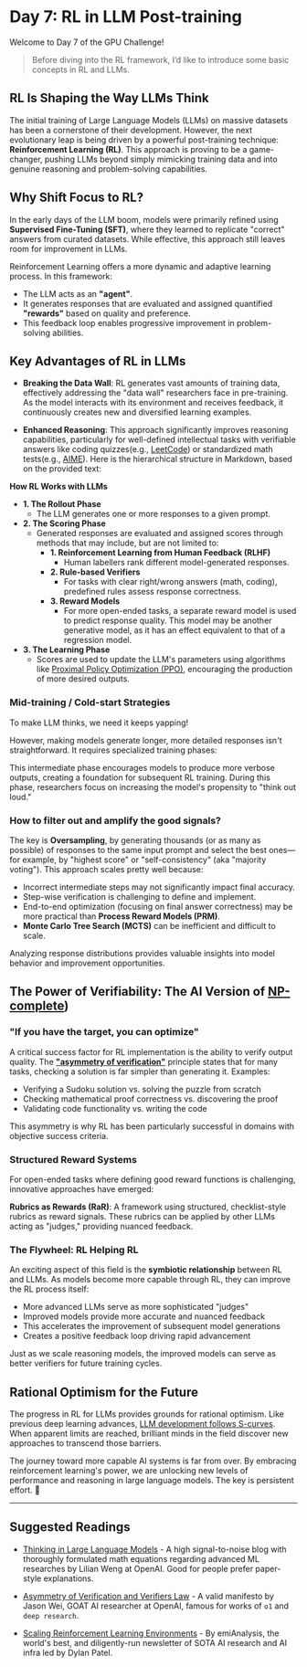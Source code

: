 # Day 7: RL in LLM Post-training

Welcome to Day 7 of the GPU Challenge!

> Before diving into the RL framework, I’d like to introduce some basic concepts in RL and LLMs.

## RL Is Shaping the Way LLMs Think

The initial training of Large Language Models (LLMs) on massive datasets has been a cornerstone of their development. However, the next evolutionary leap is being driven by a powerful post-training technique: **Reinforcement Learning (RL)**. This approach is proving to be a game-changer, pushing LLMs beyond simply mimicking training data and into genuine reasoning and problem-solving capabilities.

## Why Shift Focus to RL?

In the early days of the LLM boom, models were primarily refined using **Supervised Fine-Tuning (SFT)**, where they learned to replicate "correct" answers from curated datasets. While effective, this approach still leaves room for improvement in LLMs.

Reinforcement Learning offers a more dynamic and adaptive learning process. In this framework:
- The LLM acts as an **"agent"**.
- It generates responses that are evaluated and assigned quantified **"rewards"** based on quality and preference.
- This feedback loop enables progressive improvement in problem-solving abilities.

## Key Advantages of RL in LLMs

- **Breaking the Data Wall**: RL generates vast amounts of training data, effectively addressing the "data wall" researchers face in pre-training. As the model interacts with its environment and receives feedback, it continuously creates new and diversified learning examples.

- **Enhanced Reasoning**: This approach significantly improves reasoning capabilities, particularly for well-defined intellectual tasks with verifiable answers like coding quizzes(e.g., [LeetCode](https://en.wikipedia.org/wiki/LeetCode)) or standardized math tests(e.g., [AIME](https://en.wikipedia.org/wiki/American_Invitational_Mathematics_Examination)).
Here is the hierarchical structure in Markdown, based on the provided text:

**How RL Works with LLMs**
* **1. The Rollout Phase**
    * The LLM generates one or more responses to a given prompt.
* **2. The Scoring Phase**
    * Generated responses are evaluated and assigned scores through methods that may include, but are not limited to:
        * **1. Reinforcement Learning from Human Feedback (RLHF)**
            * Human labellers rank different model-generated responses.
        * **2. Rule-based Verifiers**
            * For tasks with clear right/wrong answers (math, coding), predefined rules assess response correctness.
        * **3. Reward Models**
            * For more open-ended tasks, a separate reward model is used to predict response quality. This model may be another generative model, as it has an effect equivalent to that of a regression model.
* **3. The Learning Phase**
    * Scores are used to update the LLM's parameters using algorithms like [Proximal Policy Optimization (PPO)](https://openai.com/index/openai-baselines-ppo/), encouraging the production of more desired outputs.

### Mid-training / Cold-start Strategies

To make LLM thinks, we need it keeps yapping!

However, making models generate longer, more detailed responses isn't straightforward. It requires specialized training phases:

This intermediate phase encourages models to produce more verbose outputs, creating a foundation for subsequent RL training. During this phase, researchers focus on increasing the model's propensity to "think out loud."

### How to filter out and amplify the good signals?

The key is **Oversampling**, by generating thousands (or as many as possible) of responses to the same input prompt and select the best ones—for example, by "highest score" or "self-consistency" (aka "majority voting"). This approach scales pretty well because:

- Incorrect intermediate steps may not significantly impact final accuracy.
- Step-wise verification is challenging to define and implement.
- End-to-end optimization (focusing on final answer correctness) may be more practical than **Process Reward Models (PRM)**.
- **Monte Carlo Tree Search (MCTS)** can be inefficient and difficult to scale.

Analyzing response distributions provides valuable insights into model behavior and improvement opportunities.

## The Power of Verifiability: The AI Version of [ NP-complete](https://en.wikipedia.org/wiki/NP-completeness))

### "If you have the target, you can optimize"
A critical success factor for RL implementation is the ability to verify output quality. The **["asymmetry of verification"](https://www.jasonwei.net/blog/asymmetry-of-verification-and-verifiers-law)** principle states that for many tasks, checking a solution is far simpler than generating it. Examples:
- Verifying a Sudoku solution vs. solving the puzzle from scratch
- Checking mathematical proof correctness vs. discovering the proof
- Validating code functionality vs. writing the code

This asymmetry is why RL has been particularly successful in domains with objective success criteria.

### Structured Reward Systems

For open-ended tasks where defining good reward functions is challenging, innovative approaches have emerged:

**Rubrics as Rewards (RaR)**: A framework using structured, checklist-style rubrics as reward signals. These rubrics can be applied by other LLMs acting as "judges," providing nuanced feedback.

### The Flywheel: RL Helping RL

An exciting aspect of this field is the **symbiotic relationship** between RL and LLMs. As models become more capable through RL, they can improve the RL process itself:

- More advanced LLMs serve as more sophisticated "judges"
- Improved models provide more accurate and nuanced feedback
- This accelerates the improvement of subsequent model generations
- Creates a positive feedback loop driving rapid advancement

Just as we scale reasoning models, the improved models can serve as better verifiers for future training cycles.

## Rational Optimism for the Future

The progress in RL for LLMs provides grounds for rational optimism. Like previous deep learning advances, [LLM development follows S-curves](https://x.com/karpathy/status/1944435412489171119). When apparent limits are reached, brilliant minds in the field discover new approaches to transcend those barriers.

The journey toward more capable AI systems is far from over. By embracing reinforcement learning's power, we are unlocking new levels of performance and reasoning in large language models. The key is persistent effort. 🙂

---

## Suggested Readings

- [Thinking in Large Language Models](https://lilianweng.github.io/posts/2025-05-01-thinking/) - A high signal-to-noise blog with thoroughly formulated math equations regarding advanced ML researches by Lilian Weng at OpenAI. Good for people prefer paper-style explanations.

- [Asymmetry of Verification and Verifiers Law](https://www.jasonwei.net/blog/asymmetry-of-verification-and-verifiers-law) - A valid manifesto by Jason Wei, GOAT AI researcher at OpenAI, famous for works of `o1` and `deep research`.

- [Scaling Reinforcement Learning Environments](https://semianalysis.com/2025/06/08/scaling-reinforcement-learning-environments-reward-hacking-agents-scaling-data/) - By emiAnalysis, the world's best, and diligently-run newsletter of SOTA AI research and AI infra led by Dylan Patel.